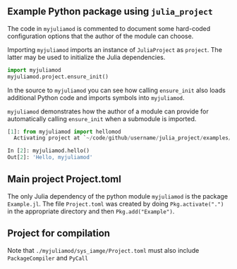 ## Example Python package using `julia_project`

The code in `myjuliamod` is commented to document some hard-coded
configuration options that the author of the module can choose.

Importing `myjuliamod` imports an instance of `JuliaProject` as `project`.
The latter may be used to initialize the Julia dependencies.
```python
import myjuliamod
myjuliamod.project.ensure_init()
```

In the source to `myjuliamod` you can see how calling `ensure_init` also loads
additional Python code and imports symbols into `myjuliamod`.

`myjuliamod` demonstrates how
the author of a module can provide for automatically calling
`ensure_init` when a submodule is imported.
```python
[1]: from myjuliamod import hellomod
  Activating project at `~/code/github/username/julia_project/examples/myjuliamod/myjuliamod`

In [2]: myjuliamod.hello()
Out[2]: 'Hello, myjuliamod'
```

## Main project Project.toml

The only Julia dependency of the python module `myjuliamod` is the package `Example.jl`.
The file `Project.toml` was created by doing `Pkg.activate(".")` in the
appropriate directory and then `Pkg.add("Example")`.


## Project for compilation

Note that `./myjuliamod/sys_iamge/Project.toml` must also include `PackageCompiler` and `PyCall`
